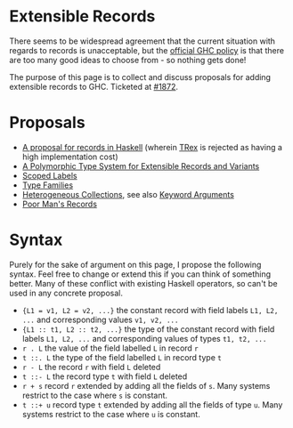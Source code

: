 # Extensible Records



There seems to be widespread agreement that the current situation with regards to records is unacceptable, but the [
official GHC policy](http://haskell.org/haskellwiki/GHC:FAQ#Does_GHC_implement_any_kind_of_extensible_records.3F) is that there are too many good ideas to choose from - so nothing gets done!



The purpose of this page is to collect and discuss proposals for adding extensible records to GHC. Ticketed at [\#1872](https://gitlab.staging.haskell.org/ghc/ghc/issues/1872).


# Proposals


- [
  A proposal for records in Haskell](http://research.microsoft.com/~simonpj/Haskell/records.html) (wherein [
  TRex](http://cvs.haskell.org/Hugs/pages/hugsman/exts.html#sect7.2) is rejected as having a high implementation cost)
- [
  A Polymorphic Type System for Extensible Records and Variants](http://web.cecs.pdx.edu/~mpj/pubs/polyrec.html)
- [ Scoped Labels](http://www.cs.uu.nl/~daan/download/papers/scopedlabels.pdf)
- [ Type Families](http://homepage.ntlworld.com/b.hilken/files/Records.hs)
- [ Heterogeneous Collections](http://homepages.cwi.nl/~ralf/HList/), see also [
  Keyword Arguments](http://okmij.org/ftp/Haskell/keyword-arguments.lhs)
- [
  Poor Man's Records](http://hackage.haskell.org/trac/haskell-prime/attachment/ticket/92/Data.Record.hs)

# Syntax



Purely for the sake of argument on this page, I propose the following syntax. Feel free to change or extend this if you can think of something better. Many of these conflict with existing Haskell operators, so can't be used in any concrete proposal.


- `{L1 = v1, L2 = v2, ...}` the constant record with field labels `L1, L2, ...` and corresponding values `v1, v2, ...`
- `{L1 :: t1, L2 :: t2, ...}` the type of the constant record with field labels `L1, L2, ...` and corresponding values of types `t1, t2, ...`
- `r . L` the value of the field labelled `L` in record `r`
- `t ::. L` the type of the field labelled `L` in record type `t`
- `r - L` the record `r` with field `L` deleted
- `t ::- L` the record type `t` with field `L` deleted
- `r + s` record `r` extended by adding all the fields of `s`. Many systems restrict to the case where `s` is constant.
- `t ::+ u` record type `t` extended by adding all the fields of type `u`. Many systems restrict to the case where `u` is constant.
